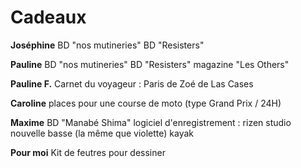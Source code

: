 # Cadeaux
**Joséphine**
BD "nos mutineries"
BD "Resisters"

**Pauline**
BD "nos mutineries"
BD "Resisters"
magazine "Les Others"

**Pauline F.**
Carnet du voyageur : Paris de Zoé de Las Cases

**Caroline**
places pour une course de moto (type Grand Prix / 24H)

**Maxime**
BD "Manabé Shima"
logiciel d'enregistrement : rizen studio
nouvelle basse (la même que violette)
kayak

**Pour moi**
Kit de feutres pour dessiner

